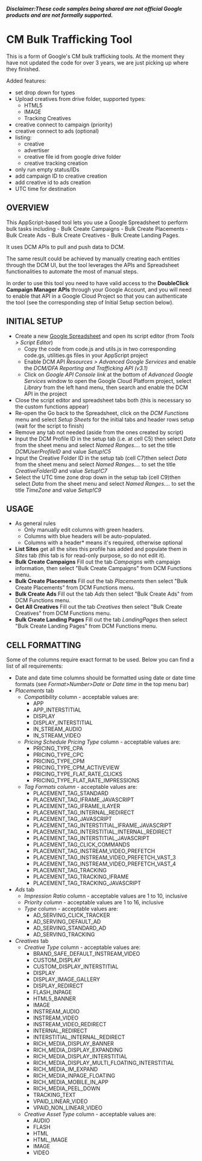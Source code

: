 **_Disclaimer:These code samples being shared are not official Google_**
**_products and are not formally supported._**

# **CM Bulk Trafficking Tool**

This is a form of Google's CM bulk trafficking tools. At the moment they have not updated the code for over 3 years, we are just picking up where they finished. 

Added features:

- set drop down for types
- Upload creatives from drive folder, supported types:
    - HTML5
    - IMAGE
    - Tracking Creatives
- creative connect to campaign (priority) 
- creative connect to  ads (optional)
- listing:
    - creative
    - advertiser
    - creative file id from google drive folder
    - creative tracking creation
- only run empty status/IDs
- add campaign ID to creative creation
- add creative id to ads creation
- UTC time for destination

## OVERVIEW

This AppScript-based tool lets you use a Google Spreadsheet to perform bulk
tasks including - Bulk Create Campaigns - Bulk Create
Placements - Bulk Create Ads - Bulk Create Creatives - Bulk Create Landing Pages.

It uses DCM APIs to pull and push data to DCM.

The same result could be achieved by manually creating each entities through the
DCM UI, but the tool leverages the APIs and Spreadsheet functionalities to
automate the most of manual steps.

In order to use this tool you need to have valid access to the **DoubleClick
Campaign Manager APIs** through your Google Account, and you will need to enable
that API in a Google Cloud Project so that you can authenticate the
tool (see the corresponding step of Initial Setup section below).

## INITIAL SETUP

*   Create a new [Google Spreadsheet](https://sheets.google.com) and open its
    script editor (from _Tools > Script Editor_)
    -   Copy the code from code.js and utils.js in two corresponding code.gs,
        utilities.gs files in your AppScript project
    -   Enable DCM API _Resources > Advanced Google Services_ and enable the
        _DCM/DFA Reporting and Trafficking API (v3.1)_
    -   Click on _Google API Console link_ at the bottom of _Advanced Google
        Services_ window to open the Google Cloud Platform project, select
        _Library_ from the left hand menu, then search and enable the DCM API in
        the project
*   Close the script editor and spreadsheet tabs both (this is necessary so the
    custom functions appear)
*   Re-open the Go back to the Spreadsheet, click on the _DCM Functions_ menu
    and select _Setup Sheets_ for the initial tabs and header rows setup (wait
    for the script to finish)
*   Remove any tab not needed (aside from the ones created by script)
*   Input the DCM Profile ID in the setup tab (i.e. at cell C5) then select
    _Data_ from the sheet menu and select _Named Ranges...._ to set the title
    _DCMUserProfileID_ and value _Setup!C5_
*   Input the Creative Folder ID in the setup tab (cell C7)then select
    _Data_ from the sheet menu and select _Named Ranges...._ to set the title
    _CreativeFolderID_ and value _Setup!C7_
*   Select the UTC time zone drop down 	 	in the setup tab (cell C9)then select
    _Data_ from the sheet menu and select _Named Ranges...._ to set the title
    _TimeZone_ and value _Setup!C9_

## USAGE

*   As general rules
    *   Only manually edit columns with green headers.
    *   Columns with blue headers will be auto-populated.
    *   Columns with a header* means it's required, otherwise optional
*   **List Sites** get all the sites this profile has added and populate them
    in _Sites_ tab (this tab is for read-only purpose, so do not
    edit it).
*   **Bulk Create Campaigns** Fill out the tab _Campaigns_ with campaign
    information, then select "Bulk Create Campaigns" from DCM
    Functions menu.
*   **Bulk Create Placements** Fill out the tab _Placements_ then
    select "Bulk Create Placements" from DCM Functions menu.
*   **Bulk Create Ads** Fill out the tab _Ads_ then select "Bulk
    Create Ads" from DCM Functions menu.
*   **Get All Creatives** Fill out the tab _Creatives_ then select "Bulk
    Create Creatives" from DCM Functions menu.
*   **Bulk Create Landing Pages** Fill out the tab _LandingPages_ then 
    select "Bulk Create Landing Pages" from DCM Functions menu.

## CELL FORMATTING

Some of the columns require exact format to be used. Below you can find a list
of all requirements:

*  Date and date time columns should be formatted using date or date time
   formats (see _Format>Number>Date_ or _Date time_ in the top menu bar)
*  _Placements_ tab
   * _Compatibility_ column - acceptable values are:
     * APP
     * APP_INTERSTITIAL
     * DISPLAY
     * DISPLAY_INTERSTITIAL
     * IN_STREAM_AUDIO
     * IN_STREAM_VIDEO
   * _Pricing Schedule Pricing Type_ column - acceptable values are:
     * PRICING_TYPE_CPA
     * PRICING_TYPE_CPC
     * PRICING_TYPE_CPM
     * PRICING_TYPE_CPM_ACTIVEVIEW
     * PRICING_TYPE_FLAT_RATE_CLICKS
     * PRICING_TYPE_FLAT_RATE_IMPRESSIONS
   * _Tag Formats column_ - acceptable values are:
     * PLACEMENT_TAG_STANDARD
     * PLACEMENT_TAG_IFRAME_JAVASCRIPT
     * PLACEMENT_TAG_IFRAME_ILAYER
     * PLACEMENT_TAG_INTERNAL_REDIRECT
     * PLACEMENT_TAG_JAVASCRIPT
     * PLACEMENT_TAG_INTERSTITIAL_IFRAME_JAVASCRIPT
     * PLACEMENT_TAG_INTERSTITIAL_INTERNAL_REDIRECT
     * PLACEMENT_TAG_INTERSTITIAL_JAVASCRIPT
     * PLACEMENT_TAG_CLICK_COMMANDS
     * PLACEMENT_TAG_INSTREAM_VIDEO_PREFETCH
     * PLACEMENT_TAG_INSTREAM_VIDEO_PREFETCH_VAST_3
     * PLACEMENT_TAG_INSTREAM_VIDEO_PREFETCH_VAST_4
     * PLACEMENT_TAG_TRACKING
     * PLACEMENT_TAG_TRACKING_IFRAME
     * PLACEMENT_TAG_TRACKING_JAVASCRIPT
*  _Ads_ tab
   * _Impression Ratio_ column - acceptable values are 1 to 10, inclusive
   * _Priority column_ - acceptable values are 1 to 16, inclusive
   * _Type_ column - acceptable values are:
     * AD_SERVING_CLICK_TRACKER
     * AD_SERVING_DEFAULT_AD
     * AD_SERVING_STANDARD_AD
     * AD_SERVING_TRACKING
*  _Creatives_ tab
   * _Creative Type_ column - acceptable values are:
     * BRAND_SAFE_DEFAULT_INSTREAM_VIDEO
     * CUSTOM_DISPLAY
     * CUSTOM_DISPLAY_INTERSTITIAL
     * DISPLAY
     * DISPLAY_IMAGE_GALLERY
     * DISPLAY_REDIRECT
     * FLASH_INPAGE
     * HTML5_BANNER
     * IMAGE
     * INSTREAM_AUDIO
     * INSTREAM_VIDEO
     * INSTREAM_VIDEO_REDIRECT
     * INTERNAL_REDIRECT
     * INTERSTITIAL_INTERNAL_REDIRECT
     * RICH_MEDIA_DISPLAY_BANNER
     * RICH_MEDIA_DISPLAY_EXPANDING
     * RICH_MEDIA_DISPLAY_INTERSTITIAL
     * RICH_MEDIA_DISPLAY_MULTI_FLOATING_INTERSTITIAL
     * RICH_MEDIA_IM_EXPAND
     * RICH_MEDIA_INPAGE_FLOATING
     * RICH_MEDIA_MOBILE_IN_APP
     * RICH_MEDIA_PEEL_DOWN
     * TRACKING_TEXT
     * VPAID_LINEAR_VIDEO
     * VPAID_NON_LINEAR_VIDEO
   * _Creative Asset Type_ column - acceptable values are:
     * AUDIO
     * FLASH
     * HTML
     * HTML_IMAGE
     * IMAGE
     * VIDEO
